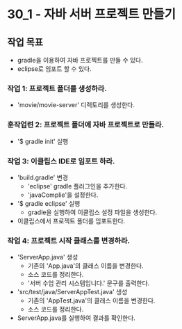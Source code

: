 # 30_1 - 자바 서버 프로젝트 만들기

## 작업 목표

- gradle을 이용하여 자바 프로젝트를 만들 수 있다.
- eclipse로 임포트 할 수 있다.

### 작업 1: 프로젝트 폴더를 생성하라.

- 'movie/movie-server' 디렉토리를 생성한다.


### 훈작업련 2: 프로젝트 폴더에 자바 프로젝트로 만들라.

- '$ gradle init' 실행


### 작업 3: 이클립스 IDE로 임포트 하라.

- 'build.gradle' 변경
  - 'eclipse' gradle 플러그인을 추가한다.
  - 'javaComplie'을 설정한다.
- '$ gradle eclipse' 실행
  - gradle을 실행하여 이클립스 설정 파일을 생성한다.
- 이클립스에서 프로젝트 폴더를 임포트한다.


### 작업 4: 프로젝트 시작 클래스를 변경하라.

- 'ServerApp.java' 생성
  - 기존의 'App.java'의 클래스 이름을 변경한다.
  - 소스 코드를 정리한다.
  - '서버 수업 관리 시스템입니다.' 문구를 출력한다.
- 'src/test/java/ServerAppTest.java' 생성
  - 기존의 'AppTest.java'의 클래스 이름을 변경한다.
  - 소스 코드를 정리한다. 
- ServerApp.java를 실행하여 결과를 확인한다.
    
